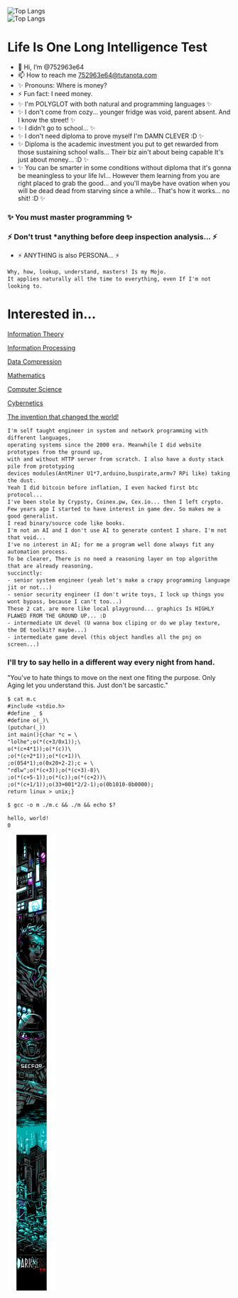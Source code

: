 ![Top Langs](https://github-readme-stats.vercel.app/api?username=752963e64&show_icons=true&hide=prs)
<br/>
![Top Langs](https://github-readme-stats.vercel.app/api/top-langs/?username=752963e64&show_icons=true&card_width=445&layout=compact)

# Life Is One Long Intelligence Test

- 👋 Hi, I’m @752963e64
- 📫 How to reach me 752963e64@tutanota.com
- ✨ Pronouns: Where is money?
- ⚡ Fun fact: I need money.
- ✨ I'm POLYGLOT with both natural and programming languages ✨
- ✨ I don't come from cozy... younger fridge was void, parent absent. And I know the street! ✨
- ✨ I didn't go to school... ✨
- ✨ I don't need diploma to prove myself I'm DAMN CLEVER :D ✨
- ✨ Diploma is the academic investment you put to get rewarded from those sustaining school walls... Their biz ain't about being capable It's just about money... :D ✨
- ✨ You can be smarter in some conditions without diploma that it's gonna be meaningless to your life lvl... However them learning from you are right placed to grab the good... and you'll maybe have ovation when you will be dead dead from starving since a while... That's how it works... no shit! :D ✨

### ✨ You must master programming ✨

### ⚡ Don't trust *anything before deep inspection analysis... ⚡

- ⚡ ANYTHING is also PERSONA... ⚡

```
Why, how, lookup, understand, masters! Is my Mojo.
It applies naturally all the time to everything, even If I'm not looking to.
```

# Interested in...

[Information Theory](https://en.wikipedia.org/wiki/Information_theory)

[Information Processing](https://en.wikipedia.org/wiki/Information_technology)

[Data Compression](https://en.wikipedia.org/wiki/Data_compression)

[Mathematics](https://en.wikipedia.org/wiki/Mathematics)

[Computer Science](https://en.wikipedia.org/wiki/Computer_science)

[Cybernetics](https://en.wikipedia.org/wiki/Cybernetics)

[The invention that changed the world!](https://www.youtube.com/watch?v=pQ2dI_B_Ycg)


```
I'm self taught engineer in system and network programming with different languages,
operating systems since the 2000 era. Meanwhile I did website prototypes from the ground up,
with and without HTTP server from scratch. I also have a dusty stack pile from prototyping
devices modules(AntMiner U1*7,arduino,buspirate,armv7 RPi like) taking the dust.
Yeah I did bitcoin before inflation, I even hacked first btc protocol...
I've been stole by Crypsty, Coinex.pw, Cex.io... then I left crypto.
Few years ago I started to have interest in game dev. So makes me a good generalist.
I read binary/source code like books.
I'm not an AI and I don't use AI to generate content I share. I'm not that void...
I've no interest in AI; for me a program well done always fit any automation process.
To be clearer, There is no need a reasoning layer on top algorithm that are already reasoning.
succinctly:
- senior system engineer (yeah let's make a crapy programming language jit or not...)
- senior security engineer (I don't write toys, I lock up things you wont bypass, because I can't too...)
These 2 cat. are more like local playground... graphics Is HIGHLY FLAWED FROM THE GROUND UP... :D
- intermediate UX devel (U wanna box cliping or do we play texture, the DE toolkit? maybe...)
- intermediate game devel (this object handles all the pnj on screen...)
```

### I'll try to say hello in a different way every night from hand.

"You've to hate things to move on the next one fiting the purpose. Only Aging let you understand this. Just don't be sarcastic."

```
$ cat m.c
#include <stdio.h>
#define _ $
#define o(_)\
(putchar(_))
int main(){char *c = \
"lolhe";o(*(c+3/0x1));\
o(*(c+4*1));o(*(c))\
;o(*(c+2*1));o(*(c+1))\
;o(054*1);o(0x20+2-2);c = \
"rdlw";o(*(c+3));o(*(c+3)-8)\
;o(*(c+5-1));o(*(c));o(*(c+2))\
;o(*(c+1/1));o(33+001*2/2-1);o(0b1010-0b0000);
return linux > unix;}
```

```
$ gcc -o m ./m.c && ./m && echo $?
```

```
hello, world!
0
```

![darkness2.0 Honeybadger](./ungenannt-darkness.ans.png)

<!---
752963e64/752963e64 is a ✨ special ✨ repository because its `README.md` (this file) appears on your GitHub profile.
You can click the Preview link to take a look at your changes.
--->
